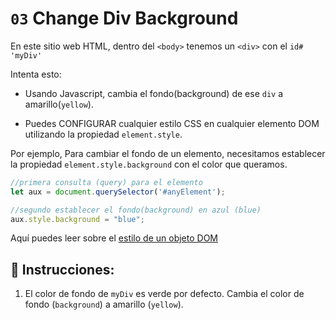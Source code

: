# `03` Change Div Background

En este sitio web HTML, dentro del `<body>` tenemos un `<div>` con el `id# 'myDiv'`

Intenta esto:

+ Usando Javascript, cambia el fondo(background) de ese `div` a amarillo(`yellow`).

+ Puedes CONFIGURAR cualquier estilo CSS en cualquier elemento DOM utilizando la propiedad `element.style`.

Por ejemplo, Para cambiar el fondo de un elemento, necesitamos establecer la propiedad `element.style.background` con el color que queramos.

```js
//primera consulta (query) para el elemento
let aux = document.querySelector('#anyElement');

//segundo establecer el fondo(background) en azul (blue)
aux.style.background = "blue";
```

 Aquí puedes leer sobre el [estilo de un objeto DOM](http://www.w3schools.com/jsref/dom_obj_style.asp)

## 📝 Instrucciones:

1. El color de fondo de `myDiv` es verde por defecto. Cambia el color de fondo (`background`) a amarillo (`yellow`).